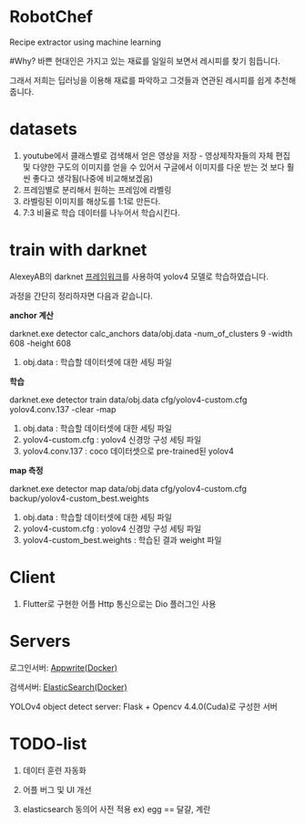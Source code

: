 # RobotChef
Recipe extractor using machine learning

#Why?
바쁜 현대인은 가지고 있는 재료를 일일히 보면서 레시피를 찾기 힘듭니다.

그래서 저희는 딥러닝을 이용해 재료를 파악하고 그것들과 연관된 레시피를 쉽게 추천해줍니다.

# datasets

1. youtube에서 클래스별로 검색해서 얻은 영상을 저장 - 영상제작자들의 자체 편집 및 다양한 구도의 이미지를 얻을 수 있어서 구글에서 이미지를 다운 받는 것 보다 훨씬 좋다고 생각됨(나중에 비교해보겠음)
2. 프레임별로 분리해서 원하는 프레임에 라벨링
3. 라벨링된 이미지를 해상도를 1:1로 만든다.
4. 7:3 비율로 학습 데이터를 나누어서 학습시킨다.

# train with darknet
AlexeyAB의 darknet [프레임워크](https://github.com/AlexeyAB/darknet)를 사용하여 yolov4 모델로 학습하였습니다.

과정을 간단히 정리하자면 다음과 같습니다.

**anchor 계산**

darknet.exe detector calc_anchors data/obj.data -num_of_clusters 9 -width 608 -height 608

1. obj.data : 학습할 데이터셋에 대한 세팅 파일

**학습**

darknet.exe detector train data/obj.data cfg/yolov4-custom.cfg yolov4.conv.137 -clear -map

1. obj.data : 학습할 데이터셋에 대한 세팅 파일
2. yolov4-custom.cfg : yolov4 신경망 구성 세팅 파일
3. yolov4.conv.137 : coco 데이터셋으로 pre-trained된 yolov4

**map 측정**

darknet.exe detector map data/obj.data cfg/yolov4-custom.cfg backup/yolov4-custom_best.weights

1. obj.data : 학습할 데이터셋에 대한 세팅 파일
2. yolov4-custom.cfg : yolov4 신경망 구성 세팅 파일
3. yolov4-custom_best.weights : 학습된 결과 weight 파일

# Client
1. Flutter로 구현한 어플 Http 통신으로는 Dio 플러그인 사용

# Servers

로그인서버: [Appwrite(Docker)](https://github.com/appwrite/appwrite)

검색서버: [ElasticSearch(Docker)](https://github.com/elastic/elasticsearch)

YOLOv4 object detect server: Flask + Opencv 4.4.0(Cuda)로 구성한 서버

# TODO-list
1. 데이터 훈련 자동화

2. 어플 버그 및 UI 개선

3. elasticsearch 동의어 사전 적용 ex) egg == 달걀, 계란
